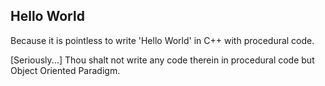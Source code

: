 Hello World
-----------------------------------
Because it is pointless to write 'Hello World' in C++ with procedural code.


[Seriously...]
Thou shalt not write any code therein in procedural code but Object Oriented Paradigm.
